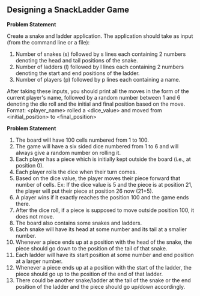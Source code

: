 
## Designing a SnackLadder Game
**Problem Statement**
  
Create a snake and ladder application. The application should take as input (from the command line or a file):

1. Number of snakes (s) followed by s lines each containing 2 numbers denoting the head and tail positions of the snake.
2. Number of ladders (l) followed by l lines each containing 2 numbers denoting the start and end positions of the ladder.
3. Number of players (p) followed by p lines each containing a name.

After taking these inputs, you should print all the moves in the form of the current player's name, followed by a random number between 1 and 6 denoting the die roll and the initial and final position based on the move.
Format: <player_name> rolled a <dice_value> and moved from <initial_position> to <final_position>

**Problem Statement**

1. The board will have 100 cells numbered from 1 to 100.
2. The game will have a six sided dice numbered from 1 to 6 and will always give a random number on rolling it.
3. Each player has a piece which is initially kept outside the board (i.e., at position 0).
4. Each player rolls the dice when their turn comes.
5. Based on the dice value, the player moves their piece forward that number of cells. Ex: If the dice value is 5 and the piece is at position 21, the player will put their piece at position 26 now (21+5).
6.  A player wins if it exactly reaches the position 100 and the game ends there.
7. After the dice roll, if a piece is supposed to move outside position 100, it does not move.
8. The board also contains some snakes and ladders.
9. Each snake will have its head at some number and its tail at a smaller number.
10. Whenever a piece ends up at a position with the head of the snake, the piece should go down to the position of the tail of that snake.
11. Each ladder will have its start position at some number and end position at a larger number.
12. Whenever a piece ends up at a position with the start of the ladder, the piece should go up to the position of the end of that ladder.
13. There could be another snake/ladder at the tail of the snake or the end position of the ladder and the piece should go up/down accordingly.
  
